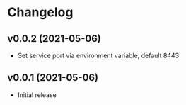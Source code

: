 # Changelog

## v0.0.2 (2021-05-06)
+ Set service port via environment variable, default 8443

## v0.0.1 (2021-05-06)
+ Initial release
